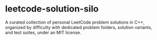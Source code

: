 # leetcode-solution-silo
A curated collection of personal LeetCode problem solutions in C++, organized by difficulty with dedicated problem folders, solution variants, and test suites, under an MIT license.
